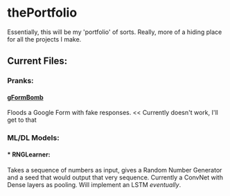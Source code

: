 # thePortfolio

Essentially, this will be my 'portfolio' of sorts. Really, more of a hiding place for all the projects I make.

## Current Files:
### Pranks:
#### [gFormBomb](../../tree/master/pranks/gFormBomb.py)
  Floods a Google Form with fake responses. << Currently doesn't work, I'll get to that

### ML/DL Models:
#### * RNGLearner:
   Takes a sequence of numbers as input, gives a Random Number Generator and a seed that would output that very sequence. Currently a ConvNet with Dense layers as pooling. Will implement an LSTM *eventually*.
